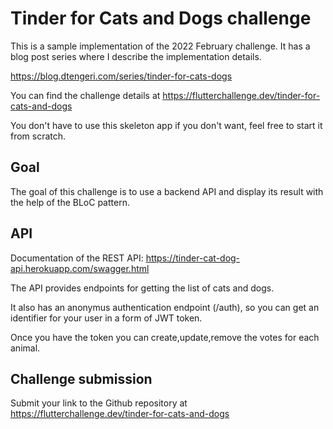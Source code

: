 # Tinder for Cats and Dogs challenge

This is a sample implementation of the 2022 February challenge. It has a blog post series where I describe the
implementation details.

https://blog.dtengeri.com/series/tinder-for-cats-dogs

You can find the challenge details at https://flutterchallenge.dev/tinder-for-cats-and-dogs

You don't have to use this skeleton app if you don't want, feel free to start it from scratch.

## Goal

The goal of this challenge is to use a backend API and display its result with the help of the BLoC pattern.

## API

Documentation of the REST API: https://tinder-cat-dog-api.herokuapp.com/swagger.html

The API provides endpoints for getting the list of cats and dogs.

It also has an anonymus authentication endpoint (/auth), so you can get an identifier for your user in a form of JWT token.

Once you have the token you can create,update,remove the votes for each animal.

## Challenge submission

Submit your link to the Github repository at https://flutterchallenge.dev/tinder-for-cats-and-dogs
